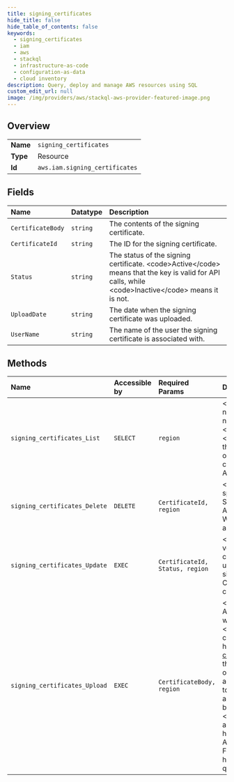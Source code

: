 ```yaml
---
title: signing_certificates
hide_title: false
hide_table_of_contents: false
keywords:
  - signing_certificates
  - iam
  - aws    
  - stackql
  - infrastructure-as-code
  - configuration-as-data
  - cloud inventory
description: Query, deploy and manage AWS resources using SQL
custom_edit_url: null
image: /img/providers/aws/stackql-aws-provider-featured-image.png
---
```

  
    

## Overview
<table><tbody>
<tr><td><b>Name</b></td><td><code>signing_certificates</code></td></tr>
<tr><td><b>Type</b></td><td>Resource</td></tr>
<tr><td><b>Id</b></td><td><code>aws.iam.signing_certificates</code></td></tr>
</tbody></table>

## Fields
| Name | Datatype | Description |
|:-----|:---------|:------------|
| `CertificateBody` | `string` | The contents of the signing certificate. |
| `CertificateId` | `string` | The ID for the signing certificate. |
| `Status` | `string` | The status of the signing certificate. &lt;code&gt;Active&lt;/code&gt; means that the key is valid for API calls, while &lt;code&gt;Inactive&lt;/code&gt; means it is not. |
| `UploadDate` | `string` | The date when the signing certificate was uploaded. |
| `UserName` | `string` | The name of the user the signing certificate is associated with. |
## Methods
| Name | Accessible by | Required Params | Description |
|:-----|:--------------|:----------------|:------------|
| `signing_certificates_List` | `SELECT` | `region` | &lt;p&gt;Returns information about the signing certificates associated with the specified IAM user. If none exists, the operation returns an empty list.&lt;/p&gt; &lt;p&gt;Although each user is limited to a small number of signing certificates, you can still paginate the results using the &lt;code&gt;MaxItems&lt;/code&gt; and &lt;code&gt;Marker&lt;/code&gt; parameters.&lt;/p&gt; &lt;p&gt;If the &lt;code&gt;UserName&lt;/code&gt; field is not specified, the user name is determined implicitly based on the Amazon Web Services access key ID used to sign the request for this operation. This operation works for access keys under the Amazon Web Services account. Consequently, you can use this operation to manage Amazon Web Services account root user credentials even if the Amazon Web Services account has no associated users.&lt;/p&gt; |
| `signing_certificates_Delete` | `DELETE` | `CertificateId, region` | &lt;p&gt;Deletes a signing certificate associated with the specified IAM user.&lt;/p&gt; &lt;p&gt;If you do not specify a user name, IAM determines the user name implicitly based on the Amazon Web Services access key ID signing the request. This operation works for access keys under the Amazon Web Services account. Consequently, you can use this operation to manage Amazon Web Services account root user credentials even if the Amazon Web Services account has no associated IAM users.&lt;/p&gt; |
| `signing_certificates_Update` | `EXEC` | `CertificateId, Status, region` | &lt;p&gt;Changes the status of the specified user signing certificate from active to disabled, or vice versa. This operation can be used to disable an IAM user's signing certificate as part of a certificate rotation work flow.&lt;/p&gt; &lt;p&gt;If the &lt;code&gt;UserName&lt;/code&gt; field is not specified, the user name is determined implicitly based on the Amazon Web Services access key ID used to sign the request. This operation works for access keys under the Amazon Web Services account. Consequently, you can use this operation to manage Amazon Web Services account root user credentials even if the Amazon Web Services account has no associated users.&lt;/p&gt; |
| `signing_certificates_Upload` | `EXEC` | `CertificateBody, region` | &lt;p&gt;Uploads an X.509 signing certificate and associates it with the specified IAM user. Some Amazon Web Services services require you to use certificates to validate requests that are signed with a corresponding private key. When you upload the certificate, its default status is &lt;code&gt;Active&lt;/code&gt;.&lt;/p&gt; &lt;p&gt;For information about when you would use an X.509 signing certificate, see &lt;a href="https://docs.aws.amazon.com/IAM/latest/UserGuide/id_credentials_server-certs.html"&gt;Managing server certificates in IAM&lt;/a&gt; in the &lt;i&gt;IAM User Guide&lt;/i&gt;.&lt;/p&gt; &lt;p&gt;If the &lt;code&gt;UserName&lt;/code&gt; is not specified, the IAM user name is determined implicitly based on the Amazon Web Services access key ID used to sign the request. This operation works for access keys under the Amazon Web Services account. Consequently, you can use this operation to manage Amazon Web Services account root user credentials even if the Amazon Web Services account has no associated users.&lt;/p&gt; &lt;note&gt; &lt;p&gt;Because the body of an X.509 certificate can be large, you should use POST rather than GET when calling &lt;code&gt;UploadSigningCertificate&lt;/code&gt;. For information about setting up signatures and authorization through the API, see &lt;a href="https://docs.aws.amazon.com/general/latest/gr/signing_aws_api_requests.html"&gt;Signing Amazon Web Services API requests&lt;/a&gt; in the &lt;i&gt;Amazon Web Services General Reference&lt;/i&gt;. For general information about using the Query API with IAM, see &lt;a href="https://docs.aws.amazon.com/IAM/latest/UserGuide/IAM_UsingQueryAPI.html"&gt;Making query requests&lt;/a&gt; in the &lt;i&gt;IAM User Guide&lt;/i&gt;.&lt;/p&gt; &lt;/note&gt; |
